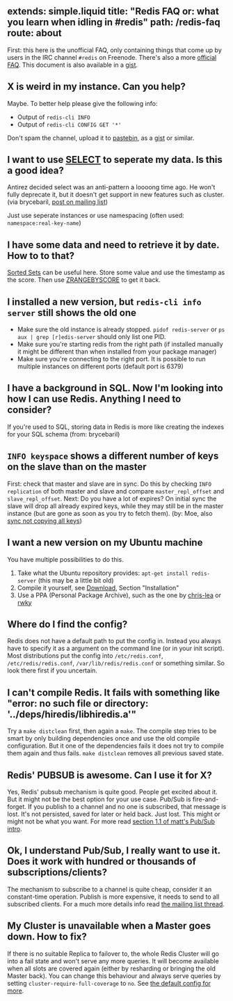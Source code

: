 extends: simple.liquid
title: "Redis FAQ or: what you learn when idling in #redis"
path: /redis-faq
route: about
---

First: this here is the unofficial FAQ, only containing things that come up by users in the IRC channel `#redis` on Freenode. There's also a more [official FAQ](http://redis.io/topics/faq). This document is also available in a [gist](https://gist.github.com/badboy/5958039).

## X is weird in my instance. Can you help?

Maybe. To better help please give the following info:

* Output of `redis-cli INFO`
* Output of `redis-cli CONFIG GET '*'`

Don't spam the channel, upload it to [pastebin](http://pastebin.com/), as a [gist](https://gist.github.com/) or similar.

## I want to use [SELECT](http://redis.io/commands/select) to seperate my data. Is this a good idea?

Antirez decided select was an anti-pattern a loooong time ago. He won't fully deprecate it, but it doesn't get support in new features such as cluster. (via brycebaril, [post on mailing list](https://groups.google.com/forum/#!msg/redis-db/vS5wX8X4Cjg/8ounBXitG4sJ))

Just use seperate instances or use namespacing (often used: `namespace:real-key-name`)

## I have some data and need to retrieve it by date. How to to that?

[Sorted Sets](http://redis.io/commands#sorted_set) can be useful here.
Store some value and use the timestamp as the score. Then use [ZRANGEBYSCORE](http://redis.io/commands/zrangebyscore) to get it back.

## I installed a new version, but `redis-cli info server` still shows the old one

* Make sure the old instance is already stopped. `pidof redis-server` or `ps aux | grep [r]edis-server` should only list one PID.
* Make sure you're starting redis from the right path (if installed manually it might be different than when installed from your package manager)
* Make sure you're connecting to the right port. It is possible to run multiple instances on different ports (default port is 6379)

## I have a background in SQL. Now I'm looking into how I can use Redis. Anything I need to consider?

If you're used to SQL, storing data in Redis is more like creating the indexes for your SQL schema (from: brycebaril)

## `INFO keyspace` shows a different number of keys on the slave than on the master

First: check that master and slave are in sync. Do this by checking `INFO replication` of both master and slave and compare `master_repl_offset` and `slave_repl_offset`.
Next: Do you have a lot of expires? On initial sync the slave will drop all already expired keys, while they may still be in the master instance (but are gone as soon as you try to fetch them). (by: Moe, also [sync not copying all keys](http://grokbase.com/t/gg/redis-db/1254g6eebv/sync-not-copying-all-keys))

## I want a new version on my Ubuntu machine

You have multiple possibilities to do this.

1. Take what the Ubuntu repository provides: `apt-get install redis-server` (this may be a little bit old)
2. Compile it yourself, see [Download](http://redis.io/download), Section "Installation"
3. Use a PPA (Personal Package Archive), such as the one by [chris-lea](https://launchpad.net/~chris-lea/+archive/redis-server) or [rwky](https://launchpad.net/~rwky/+archive/redis)

## Where do I find the config?

Redis does not have a default path to put the config in. Instead you always have to specify it as a argument on the command line (or in your init script). Most distributions put the config into `/etc/redis.conf`, `/etc/redis/redis.conf`, `/var/lib/redis/redis.conf` or something similar. So look there first if you uncertain.

## I can't compile Redis. It fails with something like "error: no such file or directory: '../deps/hiredis/libhiredis.a'"

Try a `make distclean` first, then again a `make`. The compile step tries to be smart by only building dependencies once and use the old compile configuration. But it one of the dependencies fails it does not try to compile them again and thus fails. `make distclean` removes all previous saved state.

## Redis' PUBSUB is awesome. Can I use it for X?

Yes, Redis' pubsub mechanism is quite good. People get excited about it. But it might not be the best option for your use case. Pub/Sub is fire-and-forget. If you publish to a channel and no one is subscribed, that message is lost. It's not persisted, saved for later or held back. Just lost. This might or might not be what you want. For more read [section 1.1 of matt's Pub/Sub intro](https://matt.sh/advanced-redis-pubsub-scripts).

## Ok, I understand Pub/Sub, I really want to use it. Does it work with hundred or thousands of subscriptions/clients?

The mechanism to subscribe to a channel is quite cheap, consider it an constant-time operation. Publish is more expensive, it needs to send to all subscribed clients. For a much more details info read [the mailing list thread](https://groups.google.com/forum/#!topic/redis-db/R09u__3Jzfk).

## My Cluster is unavailable when a Master goes down. How to fix?<a id="cluster-unavailable"></a>

If there is no suitable Replica to failover to, the whole Redis Cluster will go into a fail state and won't serve any more queries.
It will become available when all slots are covered again (either by resharding or bringing the old Master back).
You can change this behaviour and always serve queries by setting `cluster-require-full-coverage` to `no`.
See [the default config for more](https://github.com/antirez/redis/blob/821a986643717018cad8af9f35cba49818e60294/redis.conf#L747-L758).
